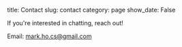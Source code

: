 title: Contact
slug: contact
category: page
show_date: False

If you're interested in chatting, reach out!

Email: [mark.ho.cs@gmail.com](mailto:mark.ho.cs@gmail.com)
